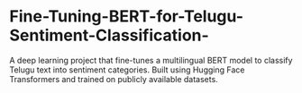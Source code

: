 # Fine-Tuning-BERT-for-Telugu-Sentiment-Classification-
A deep learning project that fine-tunes a multilingual BERT model to classify Telugu text into sentiment categories. Built using Hugging Face Transformers and trained on publicly available datasets.
